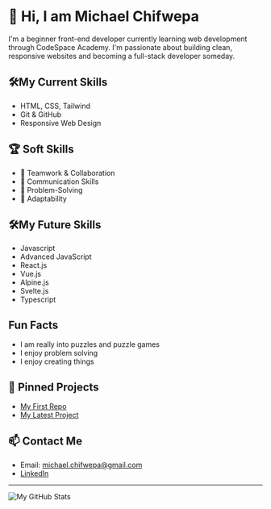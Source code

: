 # 👋 Hi, I am Michael Chifwepa

I'm a beginner front-end developer currently learning web development through CodeSpace Academy. I'm passionate about building clean, responsive websites and becoming a full-stack developer someday.

## 🛠️My Current Skills

- HTML, CSS, Tailwind
- Git & GitHub
- Responsive Web Design
## 🏆 Soft Skills

- 🤝 Teamwork & Collaboration
- 📢 Communication Skills
- 🎯 Problem-Solving
- 🚀 Adaptability

## 🛠️My Future Skills
-   Javascript
-   Advanced JavaScript
-   React.js
-   Vue.js
-   Alpine.js
-   Svelte.js 
-   Typescript

## Fun Facts
-  I am really into puzzles and puzzle games
-  I enjoy problem solving
-  I enjoy creating things
    
## 📌 Pinned Projects
- [My First Repo](https://github.com/MSCC240/MICCHI25523_FTO2506_A_Michael-Chifwepa_SDF01.git)
- [My Latest Project](https://github.com/MSCC240/MICCHI25523_FTO2506_A_Michael-Chifwepa_SDF05.git)

## 📫 Contact Me
- Email: michael.chifwepa@gmail.com
- [LinkedIn](https://www.linkedin.com/in/michael-chifwepa-b08081360/)

---


![My GitHub Stats](https://github-readme-stats.vercel.app/api?username=MSCC240&show_icons=true&theme=default)


